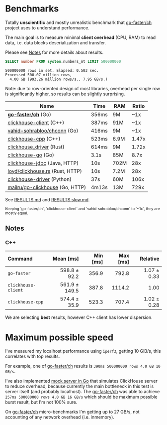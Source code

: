 # Benchmarks

Totally **unscientific** and mostly unrealistic benchmark that
[go-faster/ch][faster] project uses to understand performance.

The main goal is to measure minimal **client overhead** (CPU, RAM) to read data,
i.e. data blocks deserialization and transfer.

Please see [Notes](#Notes) for more details about results.

```sql
SELECT number FROM system.numbers_mt LIMIT 500000000
```
```
500000000 rows in set. Elapsed: 0.503 sec.
Processed 500.07 million rows,
  4.00 GB (993.26 million rows/s., 7.95 GB/s.)
```

Note: due to row-oriented design of most libraries, overhead per single row
is significantly higher, so results can be slightly surprising.

| Name                                       | Time  | RAM  | Ratio |
|--------------------------------------------|-------|------|-------|
| **[go-faster/ch][faster]** (Go)            | 356ms | 9M   | ~1x   |
| [clickhouse-client][client] (C++)          | 387ms | 91M  | ~1x   |
| [vahid-sohrabloo/chconn][vahid] (Go)       | 416ms | 9M   | ~1x   |
| [clickhouse-cpp][cpp] (C++)                | 523ms | 6.9M | 1.47x |
| [clickhouse_driver][rs] (Rust)             | 614ms | 9M   | 1.72x |
| [clickhouse-go][go] (Go)                   | 3.1s  | 85M  | 8.7x  |
| [clickhouse-jdbc][jdbc] (Java, HTTP)       | 10s   | 702M | 28x   |
| [loyd/clickhouse.rs][rs-http] (Rust, HTTP) | 10s   | 7.2M | 28x   |
| [clickhouse-driver][py] (Python)           | 37s   | 60M  | 106x  |
| [mailru/go-clickhouse][mail] (Go, HTTP)    | 4m13s | 13M  | 729x  |

[client]:  https://clickhouse.com/docs/en/interfaces/cli/ "Native command-line client (Official)"
[faster]:  https://github.com/go-faster/ch "go-faster/ch"
[rs]:      https://github.com/datafuse-extras/clickhouse_driver "datafuse-extras/clickhouse_driver"
[cpp]:     https://github.com/ClickHouse/clickhouse-cpp "C++ client library for ClickHouse (Official)"
[vahid]:   https://github.com/vahid-sohrabloo/chconn "Low-level ClickHouse database driver for Golang"
[jdbc]:    https://github.com/ClickHouse/clickhouse-jdbc "DBC driver for ClickHouse (Official)"
[rs-http]: https://github.com/loyd/clickhouse.rs "A typed client for ClickHouse (HTTP)"
[py]:      https://github.com/mymarilyn/clickhouse-driver
[go]:      https://github.com/ClickHouse/clickhouse-go "Golang driver for ClickHouse (Official)"
[mail]:    https://github.com/mailru/go-clickhouse "Golang SQL database driver (HTTP, TSV format)"

See [RESULTS.md](./RESULTS.md) and [RESULTS.slow.md](./RESULTS.slow.md).

<sub>
Keeping `go-faster/ch`, `clickhouse-client` and `vahid-sohrabloo/chconn` to `~1x`, they are mostly equal.
</sub>

## Notes

### C++

| Command                  |      Mean [ms] | Min [ms] | Max [ms] |    Relative |
|:-------------------------|---------------:|---------:|---------:|------------:|
| `go-faster`              |   598.8 ± 92.2 |    356.9 |    792.8 | 1.07 ± 0.33 |
| `clickhouse-client`      |  561.9 ± 149.5 |    387.8 |   1114.2 |        1.00 |
| `clickhouse-cpp`         |   574.4 ± 35.9 |    523.3 |    707.4 | 1.02 ± 0.28 |


We are selecting **best** results, however C++ client has lower dispersion.

# Maximum possible speed

I've measured my localhost performance using `iperf3`, getting 10 GiB/s,
this correlates with top results.

For example, one of [go-faster/ch][faster] results is `390ms 500000000 rows 4.0 GB 10 GB/s`.

I've also implemented [mock server in Go](https://github.com/go-faster/ch/blob/main/internal/cmd/ch-bench-server/main.go) that simulates ClickHouse server to reduce
overhead, because currently the main bottleneck in this test is server itself (and probably localhost).
The [go-faster/ch][faster]  was able
to achieve `257ms 500000000 rows 4.0 GB 16 GB/s` which should be maximum
possible burst result, but I'm not 100% sure.

On [go-faster/ch][faster] micro-benchmarks I'm getting up to 27 GB/s, not accounting of any
network overhead (i.e. inmemory).
